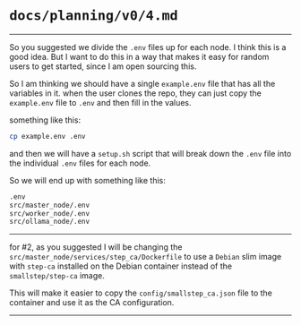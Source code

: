 # `docs/planning/v0/4.md`


---


So you suggested we divide the `.env` files up for each node. I think this is a good idea. But I want to do this in a way that makes it easy for random users to get started, since I am open sourcing this.

So I am thinking we should have a single `example.env` file that has all the variables in it.
when the user clones the repo, they can just copy the `example.env` file to `.env` and then fill in the values.

something like this:

```bash
cp example.env .env
```

and then we will have a `setup.sh` script that will break down the `.env` file into the individual `.env` files for each node.

So we will end up with something like this:

```txt
.env
src/master_node/.env
src/worker_node/.env
src/ollama_node/.env
```


---

for #2, as you suggested I will be changing the `src/master_node/services/step_ca/Dockerfile` to use a `Debian` slim image with `step-ca` installed on the Debian container instead of the `smallstep/step-ca` image.

This will make it easier to copy the `config/smallstep_ca.json` file to the container and use it as the CA configuration.

----

